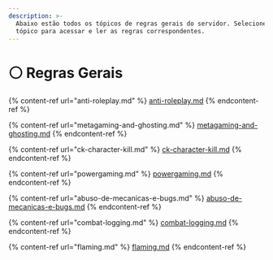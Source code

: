 ```yaml
---
description: >-
  Abaixo estão todos os tópicos de regras gerais do servidor. Selecione um
  tópico para acessar e ler as regras correspondentes.
---
```


# ⚪ Regras Gerais

{% content-ref url="anti-roleplay.md" %}
[anti-roleplay.md](anti-roleplay.md)
{% endcontent-ref %}

{% content-ref url="metagaming-and-ghosting.md" %}
[metagaming-and-ghosting.md](metagaming-and-ghosting.md)
{% endcontent-ref %}

{% content-ref url="ck-character-kill.md" %}
[ck-character-kill.md](ck-character-kill.md)
{% endcontent-ref %}

{% content-ref url="powergaming.md" %}
[powergaming.md](powergaming.md)
{% endcontent-ref %}

{% content-ref url="abuso-de-mecanicas-e-bugs.md" %}
[abuso-de-mecanicas-e-bugs.md](abuso-de-mecanicas-e-bugs.md)
{% endcontent-ref %}

{% content-ref url="combat-logging.md" %}
[combat-logging.md](combat-logging.md)
{% endcontent-ref %}

{% content-ref url="flaming.md" %}
[flaming.md](flaming.md)
{% endcontent-ref %}
